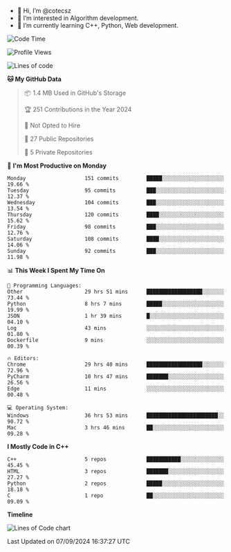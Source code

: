 - 👋 Hi, I’m @cotecsz
- 👀 I’m interested in Algorithm development.
- 🌱 I’m currently learning C++, Python, Web development.

<!---
cotecsz/cotecsz is a ✨ special ✨ repository because its `README.md` (this file) appears on your GitHub profile.
You can click the Preview link to take a look at your changes.
--->

<!--START_SECTION:waka-->
![Code Time](http://img.shields.io/badge/Code%20Time-1%2C677%20hrs%2048%20mins-blue)

![Profile Views](http://img.shields.io/badge/Profile%20Views-0-blue)

![Lines of code](https://img.shields.io/badge/From%20Hello%20World%20I%27ve%20Written-1.2%20million%20lines%20of%20code-blue)

**🐱 My GitHub Data** 

> 📦 1.4 MB Used in GitHub's Storage 
 > 
> 🏆 251 Contributions in the Year 2024
 > 
> 🚫 Not Opted to Hire
 > 
> 📜 27 Public Repositories 
 > 
> 🔑 5 Private Repositories 
 > 
📅 **I'm Most Productive on Monday** 

```text
Monday                   151 commits         █████░░░░░░░░░░░░░░░░░░░░   19.66 % 
Tuesday                  95 commits          ███░░░░░░░░░░░░░░░░░░░░░░   12.37 % 
Wednesday                104 commits         ███░░░░░░░░░░░░░░░░░░░░░░   13.54 % 
Thursday                 120 commits         ████░░░░░░░░░░░░░░░░░░░░░   15.62 % 
Friday                   98 commits          ███░░░░░░░░░░░░░░░░░░░░░░   12.76 % 
Saturday                 108 commits         ████░░░░░░░░░░░░░░░░░░░░░   14.06 % 
Sunday                   92 commits          ███░░░░░░░░░░░░░░░░░░░░░░   11.98 % 
```


📊 **This Week I Spent My Time On** 

```text
💬 Programming Languages: 
Other                    29 hrs 51 mins      ██████████████████░░░░░░░   73.44 % 
Python                   8 hrs 7 mins        █████░░░░░░░░░░░░░░░░░░░░   19.99 % 
JSON                     1 hr 39 mins        █░░░░░░░░░░░░░░░░░░░░░░░░   04.10 % 
Log                      43 mins             ░░░░░░░░░░░░░░░░░░░░░░░░░   01.80 % 
Dockerfile               9 mins              ░░░░░░░░░░░░░░░░░░░░░░░░░   00.39 % 

🔥 Editors: 
Chrome                   29 hrs 40 mins      ██████████████████░░░░░░░   72.96 % 
PyCharm                  10 hrs 47 mins      ███████░░░░░░░░░░░░░░░░░░   26.56 % 
Edge                     11 mins             ░░░░░░░░░░░░░░░░░░░░░░░░░   00.48 % 

💻 Operating System: 
Windows                  36 hrs 53 mins      ███████████████████████░░   90.72 % 
Mac                      3 hrs 46 mins       ██░░░░░░░░░░░░░░░░░░░░░░░   09.28 % 
```

**I Mostly Code in C++** 

```text
C++                      5 repos             ███████████░░░░░░░░░░░░░░   45.45 % 
HTML                     3 repos             ███████░░░░░░░░░░░░░░░░░░   27.27 % 
Python                   2 repos             █████░░░░░░░░░░░░░░░░░░░░   18.18 % 
C                        1 repo              ██░░░░░░░░░░░░░░░░░░░░░░░   09.09 % 
```



**Timeline**

![Lines of Code chart](https://raw.githubusercontent.com/cotecsz/cotecsz/master/assets/bar_graph.png)


 Last Updated on 07/09/2024 16:37:27 UTC
<!--END_SECTION:waka-->
